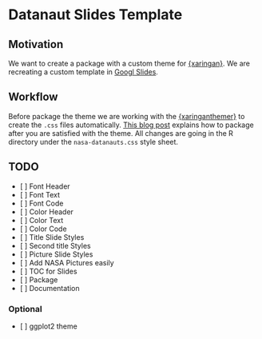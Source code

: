 Datanaut Slides Template
================

## Motivation

We want to create a package with a custom theme for
[{xaringan}](https://github.com/yihui/xaringan). We are recreating a
custom template in [Googl
Slides](https://docs.google.com/presentation/d/1PUWnXEx6Wzm6BXyW7YpZTDBObGMKsN2oHVIiCVo_ziU/).

## Workflow

Before package the theme we are working with the
[{xaringanthemer}](https://github.com/gadenbuie/xaringanthemer) to
create the `.css` files automatically. [This blog
post](https://www.rostrum.blog/2019/05/24/xaringan-template/) explains
how to package after you are satisfied with the theme. All changes are
going in the R directory under the `nasa-datanauts.css` style sheet.

## TODO

  - \[ \] Font Header
  - \[ \] Font Text
  - \[ \] Font Code
  - \[ \] Color Header
  - \[ \] Color Text
  - \[ \] Color Code
  - \[ \] Title Slide Styles
  - \[ \] Second title Styles
  - \[ \] Picture Slide Styles
  - \[ \] Add NASA Pictures easily
  - \[ \] TOC for Slides
  - \[ \] Package
  - \[ \] Documentation

### Optional

  - \[ \] ggplot2 theme
